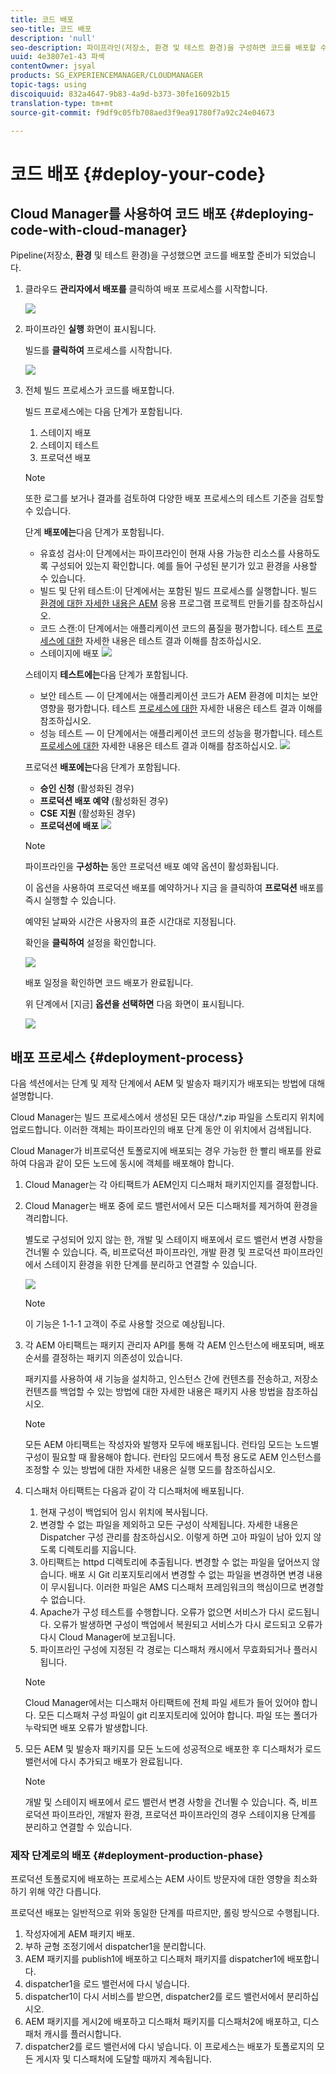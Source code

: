```yaml
---
title: 코드 배포
seo-title: 코드 배포
description: 'null'
seo-description: 파이프라인(저장소, 환경 및 테스트 환경)을 구성하면 코드를 배포할 수 있습니다. 자세한 내용은 이 페이지를 참조하십시오.
uuid: 4e3807e1-43 파섹
contentOwner: jsyal
products: SG_EXPERIENCEMANAGER/CLOUDMANAGER
topic-tags: using
discoiquuid: 832a4647-9b83-4a9d-b373-30fe16092b15
translation-type: tm+mt
source-git-commit: f9df9c05fb708aed3f9ea91780f7a92c24e04673

---
```



# 코드 배포 {#deploy-your-code}

## Cloud Manager를 사용하여 코드 배포 {#deploying-code-with-cloud-manager}

Pipeline(저장소, **환경** 및 테스트 환경)을 구성했으면 코드를 배포할 준비가 되었습니다.

1. 클라우드 **관리자에서 배포를** 클릭하여 배포 프로세스를 시작합니다.

   ![](assets/Deploy1.png)

1. 파이프라인 **실행** 화면이 표시됩니다.

   빌드를 **클릭하여** 프로세스를 시작합니다.

   ![](assets/Deploy2.png)

1. 전체 빌드 프로세스가 코드를 배포합니다.

   빌드 프로세스에는 다음 단계가 포함됩니다.

   1. 스테이지 배포
   1. 스테이지 테스트
   1. 프로덕션 배포
   >[!NOTE]
   >
   >또한 로그를 보거나 결과를 검토하여 다양한 배포 프로세스의 테스트 기준을 검토할 수 있습니다.

   단계 **배포에는**&#x200B;다음 단계가 포함됩니다.

   * 유효성 검사:이 단계에서는 파이프라인이 현재 사용 가능한 리소스를 사용하도록 구성되어 있는지 확인합니다. 예를 들어 구성된 분기가 있고 환경을 사용할 수 있습니다.
   * 빌드 및 단위 테스트:이 단계에서는 포함된 빌드 프로세스를 실행합니다. 빌드 [환경에 대한 자세한 내용은 AEM](create-an-application-project.md) 응용 프로그램 프로젝트 만들기를 참조하십시오.
   * 코드 스캔:이 단계에서는 애플리케이션 코드의 품질을 평가합니다. 테스트 [프로세스에 대한](understand-your-test-results.md) 자세한 내용은 테스트 결과 이해를 참조하십시오.
   * 스테이지에 배포
   ![](assets/Stage_Deployment1.png)

   스테이지 **테스트에는**&#x200B;다음 단계가 포함됩니다.

   * 보안 테스트 — 이 단계에서는 애플리케이션 코드가 AEM 환경에 미치는 보안 영향을 평가합니다. 테스트 [프로세스에 대한](understand-your-test-results.md) 자세한 내용은 테스트 결과 이해를 참조하십시오.
   * 성능 테스트 — 이 단계에서는 애플리케이션 코드의 성능을 평가합니다. 테스트 [프로세스에 대한](understand-your-test-results.md) 자세한 내용은 테스트 결과 이해를 참조하십시오.
   ![](assets/Stage_Testing1.png)

   프로덕션 **배포에는**&#x200B;다음 단계가 포함됩니다.

   * **승인 신청** (활성화된 경우)
   * **프로덕션 배포 예약** (활성화된 경우)
   * **CSE 지원** (활성화된 경우)
   * **프로덕션에 배포**
   ![](assets/Prod_Deployment1.png)

   >[!NOTE]
   >
   >파이프라인을 **구성하는** 동안 프로덕션 배포 예약 옵션이 활성화됩니다.
   >
   >
   >이 옵션을 사용하여 프로덕션 배포를 예약하거나 지금 을 클릭하여 **프로덕션** 배포를 즉시 실행할 수 있습니다.
   >
   >
   >예약된 날짜와 시간은 사용자의 표준 시간대로 지정됩니다.
   >
   >
   >확인을 **클릭하여** 설정을 확인합니다.

   ![](assets/Production_Deployment1.png)

   배포 일정을 확인하면 코드 배포가 완료됩니다.

   위 단계에서 [지금] **옵션을 선택하면** 다음 화면이 표시됩니다.

   ![](assets/Production_Deployment2.png)

## 배포 프로세스 {#deployment-process}

다음 섹션에서는 단계 및 제작 단계에서 AEM 및 발송자 패키지가 배포되는 방법에 대해 설명합니다.

Cloud Manager는 빌드 프로세스에서 생성된 모든 대상/*.zip 파일을 스토리지 위치에 업로드합니다.  이러한 객체는 파이프라인의 배포 단계 동안 이 위치에서 검색됩니다.

Cloud Manager가 비프로덕션 토폴로지에 배포되는 경우 가능한 한 빨리 배포를 완료하여 다음과 같이 모든 노드에 동시에 객체를 배포해야 합니다.

1. Cloud Manager는 각 아티팩트가 AEM인지 디스패처 패키지인지를 결정합니다.
1. Cloud Manager는 배포 중에 로드 밸런서에서 모든 디스패처를 제거하여 환경을 격리합니다.

   별도로 구성되어 있지 않는 한, 개발 및 스테이지 배포에서 로드 밸런서 변경 사항을 건너뛸 수 있습니다. 즉, 비프로덕션 파이프라인, 개발 환경 및 프로덕션 파이프라인에서 스테이지 환경을 위한 단계를 분리하고 연결할 수 있습니다.

   ![](assets/load_balancer.png)

   >[!NOTE]
   >
   >이 기능은 1-1-1 고객이 주로 사용할 것으로 예상됩니다.

1. 각 AEM 아티팩트는 패키지 관리자 API를 통해 각 AEM 인스턴스에 배포되며, 배포 순서를 결정하는 패키지 의존성이 있습니다.

   패키지를 사용하여 새 기능을 설치하고, 인스턴스 간에 컨텐츠를 전송하고, 저장소 컨텐츠를 백업할 수 있는 방법에 대한 자세한 내용은 패키지 사용 방법을 참조하십시오.

   >[!NOTE]
   >
   >모든 AEM 아티팩트는 작성자와 발행자 모두에 배포됩니다. 런타임 모드는 노드별 구성이 필요할 때 활용해야 합니다. 런타임 모드에서 특정 용도로 AEM 인스턴스를 조정할 수 있는 방법에 대한 자세한 내용은 실행 모드를 참조하십시오.

1. 디스패처 아티팩트는 다음과 같이 각 디스패처에 배포됩니다.

   1. 현재 구성이 백업되어 임시 위치에 복사됩니다.
   1. 변경할 수 없는 파일을 제외하고 모든 구성이 삭제됩니다. 자세한 내용은 Dispatcher 구성 관리를 참조하십시오. 이렇게 하면 고아 파일이 남아 있지 않도록 디렉토리를 지웁니다.
   1. 아티팩트는 httpd 디렉토리에 추출됩니다.  변경할 수 없는 파일을 덮어쓰지 않습니다. 배포 시 Git 리포지토리에서 변경할 수 없는 파일을 변경하면 변경 내용이 무시됩니다.  이러한 파일은 AMS 디스패처 프레임워크의 핵심이므로 변경할 수 없습니다.
   1. Apache가 구성 테스트를 수행합니다. 오류가 없으면 서비스가 다시 로드됩니다. 오류가 발생하면 구성이 백업에서 복원되고 서비스가 다시 로드되고 오류가 다시 Cloud Manager에 보고됩니다.
   1. 파이프라인 구성에 지정된 각 경로는 디스패처 캐시에서 무효화되거나 플러시됩니다.
   >[!NOTE]
   >
   >Cloud Manager에서는 디스패처 아티팩트에 전체 파일 세트가 들어 있어야 합니다.  모든 디스패처 구성 파일이 git 리포지토리에 있어야 합니다. 파일 또는 폴더가 누락되면 배포 오류가 발생합니다.

1. 모든 AEM 및 발송자 패키지를 모든 노드에 성공적으로 배포한 후 디스패처가 로드 밸런서에 다시 추가되고 배포가 완료됩니다.

   >[!NOTE]
   >
   >개발 및 스테이지 배포에서 로드 밸런서 변경 사항을 건너뛸 수 있습니다. 즉, 비프로덕션 파이프라인, 개발자 환경, 프로덕션 파이프라인의 경우 스테이지용 단계를 분리하고 연결할 수 있습니다.

### 제작 단계로의 배포 {#deployment-production-phase}

프로덕션 토폴로지에 배포하는 프로세스는 AEM 사이트 방문자에 대한 영향을 최소화하기 위해 약간 다릅니다.

프로덕션 배포는 일반적으로 위와 동일한 단계를 따르지만, 롤링 방식으로 수행됩니다.

1. 작성자에게 AEM 패키지 배포.
1. 부하 균형 조정기에서 dispatcher1을 분리합니다.
1. AEM 패키지를 publish1에 배포하고 디스패처 패키지를 dispatcher1에 배포합니다.
1. dispatcher1을 로드 밸런서에 다시 넣습니다.
1. dispatcher1이 다시 서비스를 받으면, dispatcher2를 로드 밸런서에서 분리하십시오.
1. AEM 패키지를 게시2에 배포하고 디스패처 패키지를 디스패처2에 배포하고, 디스패처 캐시를 플러시합니다.
1. dispatcher2를 로드 밸런서에 다시 넣습니다.
이 프로세스는 배포가 토폴로지의 모든 게시자 및 디스패처에 도달할 때까지 계속됩니다.


